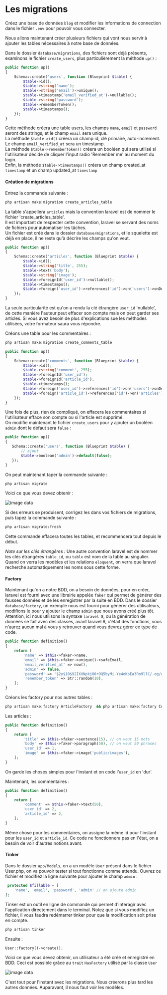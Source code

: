# Les migrations

Créez une base de données `blog` et modifier les informations de connection dans le fichier `.env` pour pouvoir vous connecter.

Nous allons maintenant créer plusieurs fichiers qui vont nous servir à ajouter les tables nécessaires à notre base de données.
 
 Dans le dossier `database/migrations`, des fichiers sont déjà présents, examinons le fichier `create_users`, plus particulièrement la méthode `up()` :
```php
public function up()
{
    Schema::create('users', function (Blueprint $table) {
        $table->id();
        $table->string('name');
        $table->string('email')->unique();
        $table->timestamp('email_verified_at')->nullable();
        $table->string('password');
        $table->rememberToken();
        $table->timestamps();
    });
}
```
Cette méthode créera une table users, les champs `name`, `email` et `password` seront des strings, et le champ `email` sera unique.  
La méthode `$table->id()` créera un champ id, clé primaire, auto-increment.  
Le champ `email_verified_at` sera un timestamp.  
La méthode `$table->rememberToken()` créera un booléen qui sera utilisé si l'utilisateur décide de cliquer l'input radio 'Remember me' au moment du login.  
Enfin, la méthode `$table->timestamps()` créera un champ created_at `timestamp` et un champ updated_at `timestamp`  

#### Création de migrations
Entrez la commande suivante :
```bash
php artisan make:migration create_articles_table
```
La table s'appellera `articles` mais la convention laravel est de nommer le fichier 'create_articles_table'.  
Il est important de respecter cette convention, laravel se servant des noms de fichiers pour automatiser les tâches.  
Un fichier est créé dans le dossier `database/migrations`, et le squelette est déjà en place, il ne reste qu'à décrire les champs qu'on veut.  

```php
public function up()
{
    Schema::create('articles', function (Blueprint $table) {
        $table->id();
        $table->string('title', 255);
        $table->text('body');
        $table->string('image');
        $table->foreignId('user_id')->nullable();
        $table->timestamps();
        $table->foreign('user_id')->references('id')->on('users')->onDelete('SET NULL');
    });
}
```
La seule particularité est qu'on a rendu la clé étrangère `user_id` 'nullable', de cette manière l'auteur peut effacer son compte mais on peut garder ses articles.
Si vous avez besoin de plus d'explications sue les méthodes utilisées, votre formateur saura vous répondre.

Créons une table pour les commentaires :
```bash
php artisan make:migration create_comments_table
```
```php
public function up()
{
    Schema::create('comments', function (Blueprint $table) {
        $table->id();
        $table->string('comment', 255);
        $table->foreignId('user_id');
        $table->foreignId('article_id');
        $table->timestamps();
        $table->foreign('user_id')->references('id')->on('users')->onDelete('cascade');
        $table->foreign('article_id')->references('id')->on('articles')->onDelete('cascade');
    });
}
```
Une fois de plus, rien de compliqué, on effacera les commentaires si l'utilisateur efface son compte ou si l'article est supprimé.  
On modifie maintenant le fichier `create_users` pour y ajouter un booléen `admin` dont le défaut sera `false` :
 ```php
public function up()
{
    Schema::create('users', function (Blueprint $table) {
        // ajout
        $table->boolean('admin')->default(false);
    });
}
```
On peut maintenant taper la commande suivante :
```bash
php artisan migrate
```
Voici ce que vous devez obtenir :

![image data](../img/lara-tables.PNG)  

Si des erreurs se produisent, corrigez les dans vos fichiers de migrations, puis tapez la commande suivante :
```bash
php artisan migrate:fresh
```
Cette commande effacera toutes les tables, et recommencera tout depuis le début.

_Note sur les clés étrangères :_
Une autre convention laravel est de nommer les clés étrangères `table_id`, ou `table` est nom de la table au singulier.  
Quand on verra les modèles et les relations `eloquent`, on verra que laravel recherche automatiquement les noms sous cette forme. 

#### Factory
Maintenant qu'on a notre BDD, on a besoin de données, pour en créer, laravel est fourni avec une librairie appelée `faker` qui permet de générer des fausses données et de les enregistrer par la suite en BDD.
Dans le dossier `database/factory`, un exemple nous est fourni pour générer des utilisateurs, modifions le pour y ajouter le champ `admin` que nous avons créé plus tôt.  
Attention, ici nous utilisons la syntaxe `laravel 8`, ou la génération de données se fait avec des classes, avant laravel 8, c'était des fonctions, vous n'aurez aucun mal à vous y retrouver quand vous devrez gérer ce type de code.
```php
public function definition()
{
    return [
        'name' => $this->faker->name,
        'email' => $this->faker->unique()->safeEmail,
        'email_verified_at' => now(),
        'admin' => false,
        'password' => '$2y$10$92IXUNpkjO0rOQ5byMi.Ye4oKoEa3Ro9llC/.og/at2.uheWG/igi', // password
        'remember_token' => Str::random(10),
    ];
}
```
Créons les factory pour nos autres tables :
```bash
php artisan make:factory ArticleFactory  && php artisan make:factory CommentFactory
```

Les articles :
```php
public function definition()
{
    return [
        'title' => $this->faker->sentence(15), // on veut 15 mots
        'body' => $this->faker->paragraph(50), // on veut 50 phrases
        'user_id' => 1,
        'image' => $this->faker->image('public/images'),
    ];
}
```
On garde les choses simples pour l'instant et on code l'`user_id` en 'dur'. 

Maintenant, les commentaires :
```php
public function definition()
{
    return [
        'comment' => $this->faker->text(50),
        'user_id' => 2,
        'article_id' => 2,
    ];
}
```
Même chose pour les commentaires, on assigne la même id pour l'instant pour les `user_id` et `article_id`.
Ce code ne fonctionnera pas en l'état, on a besoin de voir d'autres notions avant.
#### Tinker
Dans le dossier `app/Models`, on a un modèle `User` présent dans le fichier User.php, on va pouvoir tester si tout fonctionne comme attendu.
Ouvrez ce fichier et modifiez la ligne suivante pour ajouter le champ `admin` :
```php
 protected $fillable = [
    'name', 'email', 'password', 'admin' // on ajoute admin
];
```
Tinker est un outil en ligne de commande qui permet d'interagir avec l'application directement dans le terminal.
Notez que si vous modifiez un fichier, il vous faudra redémarrer tinker pour que la modification soit prise en compte.
```bash
php artisan tinker
```
Ensuite :
```php
User::factory()->create();
```
Voici ce que vous devez obtenir, un utilisateur a été créé et enregistré en BDD.
Ceci est possible grâce au `trait` `HasFactory` utilisé par la classe `User`

![image data](../img/lara-user.PNG) 

C'est tout pour l'instant avec les migrations. Nous créerons plus tard les autres données. Auparavant, il nous faut voir les modèles.
